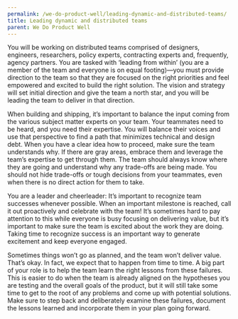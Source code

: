 ```yaml
---
permalink: /we-do-product-well/leading-dynamic-and-distributed-teams/
title: Leading dynamic and distributed teams
parent: We Do Product Well
---
```

You will be working on distributed teams comprised of designers, engineers, researchers, policy experts, contracting experts and, frequently, agency partners. You are tasked with ‘leading from within’ (you are a member of the team and everyone is on equal footing)&mdash;you must provide direction to the team so that they are focused on the right priorities and feel empowered and excited to build the right solution. The vision and strategy will set initial direction and give the team a north star, and you will be leading the team to deliver in that direction.

When building and shipping, it’s important to balance the input coming from the various subject matter experts on your team. Your teammates need to be heard, and you need their expertise. You will balance their voices and use that perspective to find a path that minimizes technical and design debt. When you have a clear idea how to proceed, make sure the team understands why. If there are gray areas, embrace them and leverage the team’s expertise to get through them. The team should always know where they are going and understand why any trade-offs are being made. You should not hide trade-offs or tough decisions from your teammates, even when there is no direct action for them to take.

You are a leader and cheerleader: It’s important to recognize team successes whenever possible. When an important milestone is reached, call it out proactively and celebrate with the team! It’s sometimes hard to pay attention to this while everyone is busy focusing on delivering value, but it’s important to make sure the team is excited about the work they are doing. Taking time to recognize success is an important way to generate excitement and keep everyone engaged.

Sometimes things won’t go as planned, and the team won’t deliver value. That’s okay. In fact, we expect that to happen from time to time. A big part of your role is to help the team learn the right lessons from these failures. This is easier to do when the team is already aligned on the hypotheses you are testing and the overall goals of the product, but it will still take some time to get to the root of any problems and come up with potential solutions. Make sure to step back and deliberately examine these failures, document the lessons learned and incorporate them in your plan going forward.
